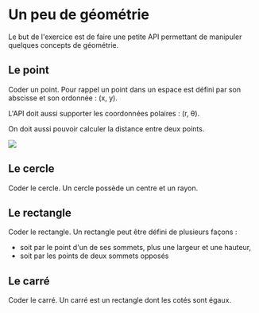 # Un peu de géométrie

Le but de l'exercice est de faire une petite API permettant de manipuler quelques concepts de géométrie.

## Le point

Coder un point. Pour rappel un point dans un espace est défini par son abscisse et son ordonnée : (x, y).

L'API doit aussi supporter les coordonnées polaires : (r, θ).

On doit aussi pouvoir calculer la distance entre deux points.

![](https://fr.wikipedia.org/wiki/Coordonn%C3%A9es_polaires#/media/Fichier:Polar_coordnates.PNG)

## Le cercle

Coder le cercle. Un cercle possède un centre et un rayon.

## Le rectangle

Coder le rectangle. Un rectangle peut être défini de plusieurs façons :
* soit par le point d'un de ses sommets, plus une largeur et une hauteur,
* soit par les points de deux sommets opposés

## Le carré

Coder le carré. Un carré est un rectangle dont les cotés sont égaux.

